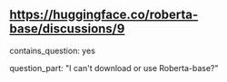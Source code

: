 ## https://huggingface.co/roberta-base/discussions/9

contains_question: yes

question_part: "I can't download or use Roberta-base?"